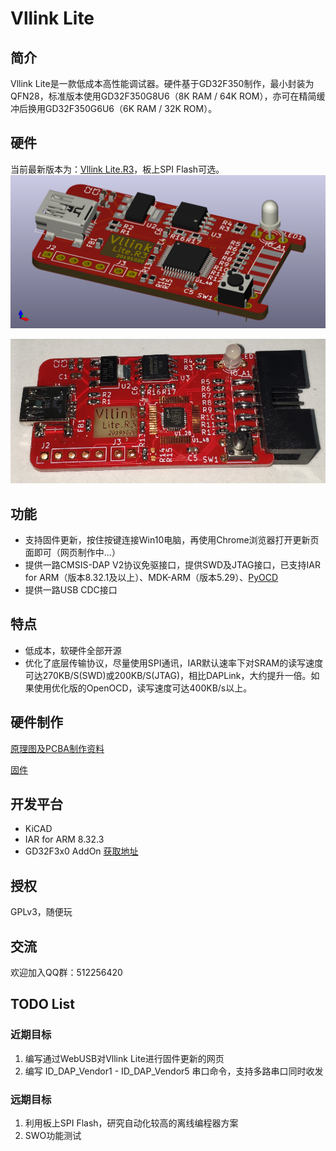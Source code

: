# Vllink Lite

## 简介

Vllink Lite是一款低成本高性能调试器。硬件基于GD32F350制作，最小封装为QFN28，标准版本使用GD32F350G8U6（8K RAM / 64K ROM），亦可在精简缓冲后换用GD32F350G6U6（6K RAM / 32K ROM）。

## 硬件

当前最新版本为：[Vllink Lite.R3](https://github.com/vllogic/vllink_lite/tree/000b3bc6477d7fd816e0debf9087d155adbe143d/hardware/vllink_lite.r3)，板上SPI Flash可选。
![3D](./hardware/vllink_lite.r3/vllink_lite.r3.top_rotate.png)

![PCBA](./hardware/vllink_lite.r3/vllink_lite.r3.pcba.png)

## 功能

* 支持固件更新，按住按键连接Win10电脑，再使用Chrome浏览器打开更新页面即可（网页制作中...）
* 提供一路CMSIS-DAP V2协议免驱接口，提供SWD及JTAG接口，已支持IAR for ARM（版本8.32.1及以上）、MDK-ARM（版本5.29）、[PyOCD](https://github.com/vllogic/pyOCD)
* 提供一路USB CDC接口

## 特点

* 低成本，软硬件全部开源
* 优化了底层传输协议，尽量使用SPI通讯，IAR默认速率下对SRAM的读写速度可达270KB/S(SWD)或200KB/S(JTAG)，相比DAPLink，大约提升一倍。如果使用优化版的OpenOCD，读写速度可达400KB/s以上。

## 硬件制作

[原理图及PCBA制作资料](https://github.com/vllogic/vllink_lite/tree/master/hardware)

[固件](https://github.com/vllogic/vllink_lite/releases)

## 开发平台

* KiCAD
* IAR for ARM 8.32.3
* GD32F3x0 AddOn [获取地址](http://gd32mcu.21ic.com/documents)

## 授权

GPLv3，随便玩

## 交流

欢迎加入QQ群：512256420

## TODO List

### 近期目标

1. 编写通过WebUSB对Vllink Lite进行固件更新的网页
2. 编写 ID_DAP_Vendor1 - ID_DAP_Vendor5 串口命令，支持多路串口同时收发

### 远期目标

1. 利用板上SPI Flash，研究自动化较高的离线编程器方案
2. SWO功能测试

